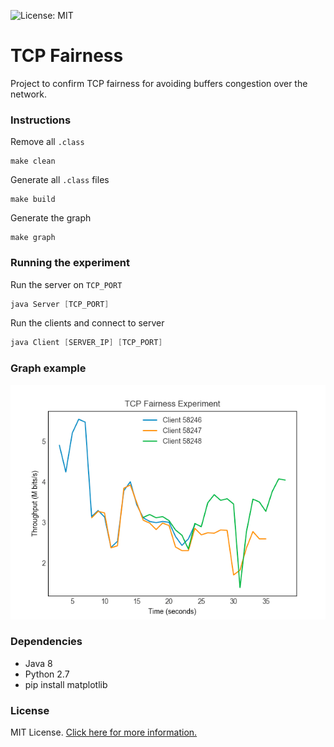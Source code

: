 ![License: MIT](https://img.shields.io/badge/License-MIT-blue.svg)

# TCP Fairness

Project to confirm TCP fairness for avoiding buffers congestion over the network.

### Instructions

Remove all `.class`

```shell
make clean
```

Generate all `.class` files

```shell
make build
```

Generate the graph
```shell
make graph
```

### Running the experiment

Run the server on `TCP_PORT`

```java
java Server [TCP_PORT]
```

Run the clients and connect to server

```java
java Client [SERVER_IP] [TCP_PORT]
```

### Graph example

![Example](./img/plot.png)

### Dependencies

- Java 8
- Python 2.7
- pip install matplotlib

### License
MIT License. [Click here for more information.](LICENSE)